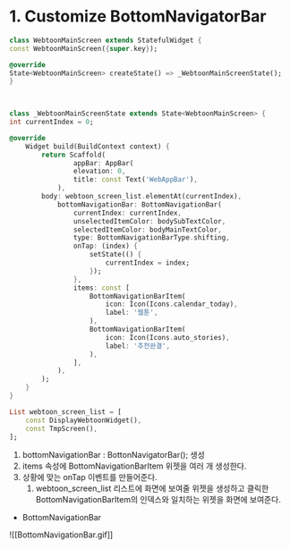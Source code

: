 
# 1. Customize BottomNavigatorBar

```dart
class WebtoonMainScreen extends StatefulWidget {
const WebtoonMainScreen({super.key});

@override
State<WebtoonMainScreen> createState() => _WebtoonMainScreenState();
}

  

class _WebtoonMainScreenState extends State<WebtoonMainScreen> {
int currentIndex = 0;

@override
	Widget build(BuildContext context) {
		return Scaffold(
				appBar: AppBar(
				elevation: 0,
				title: const Text('WebAppBar'),
			),
		body: webtoon_screen_list.elementAt(currentIndex),
			bottomNavigationBar: BottomNavigationBar(
				currentIndex: currentIndex,
				unselectedItemColor: bodySubTextColor,
				selectedItemColor: bodyMainTextColor,
				type: BottomNavigationBarType.shifting,
				onTap: (index) {
					setState(() {
						currentIndex = index;
					});
				},
				items: const [
					BottomNavigationBarItem(
						icon: Icon(Icons.calendar_today),
						label: '웹툰',
					),	
					BottomNavigationBarItem(
						icon: Icon(Icons.auto_stories),
						label: '추천완결',
					),
				],
			),
		);
	}
}

List webtoon_screen_list = [
	const DisplayWebtoonWidget(),
	const TmpScreen(),
];
```


1. bottomNavigationBar : BottonNavigatorBar(); 생성
2. items 속성에 BottomNavigationBarItem 위젯을 여러 개 생성한다.
3. 상황에 맞는 onTap 이벤트를 만들어준다.
	1. webtoon_screen_list 리스트에 화면에 보여줄 위젯을 생성하고 클릭한 BottomNavigationBarItem의 인덱스와 일치하는 위젯을 화면에 보여준다.

- BottomNavigationBar

![[BottomNavigationBar.gif]]